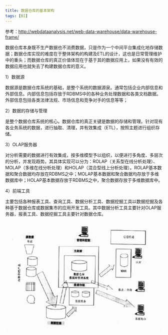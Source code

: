 ```yaml
---
title: 数据仓库的基本架构
tags: [BI]
---
```


参考：http://webdataanalysis.net/web-data-warehouse/data-warehouse-frame/

数据仓库本身既不生产数据也不消费数据，只是作为一个中间平台集成化地存储数据；数据仓库实现的难度在于整体架构的构建及ETL的设计，这也是日常管理维护中的重头；而数据仓库的真正价值体现在于基于其的数据应用上，如果没有有效的数据应用也就失去了构建数据仓库的意义。

1）数据源

数据源是数据仓库系统的基础，是整个系统的数据源泉。通常包括企业内部信息和外部信息。内部信息包括存放于RDBMS中的各种业务处理数据和各类文档数据。外部信息包括各类法律法规、市场信息和竞争对手的信息等等；

2）数据的存储与管理

是整个数据仓库系统的核心。数据仓库的真正关键是数据的存储和管理。针对现有各业务系统的数据，进行抽取、清理，并有效集成（ETL），按照主题进行组织存储。

3）OLAP服务器

对分析需要的数据进行有效集成，按多维模型予以组织，以便进行多角度、多层次的分析，并发现趋势。其具体实现可以分为：ROLAP（关系型在线分析处理）、MOLAP（多维在线分析处理）和HOLAP（混合型线上分析处理）。ROLAP基本数据和聚合数据均存放在RDBMS之中；MOLAP基本数据和聚合数据均存放于多维数据库中；HOLAP基本数据存放于RDBMS之中，聚合数据存放于多维数据库中。

4）前端工具

主要包括各种报表工具、查询工具、数据分析工具、数据挖掘工具以数据挖掘及各种基于数据仓库或数据集市的应用开发工具。其中数据分析工具主要针对OLAP服务器，报表工具、数据挖掘工具主要针对数据仓库。

![](/images/other/data-analysis/warehouse-system.jpg)
